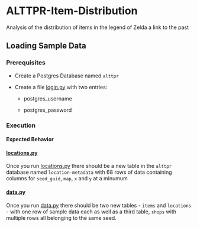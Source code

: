 # ALTTPR-Item-Distribution

Analysis of the distribution of items in the legend of Zelda a link to the past

## Loading Sample Data

### Prerequisites

- Create a Postgres Database named `alttpr`

- Create a file [login.py](login.py) with two entries:

  - postgres_username

  - postgres_password

### Execution

#### Expected Behavior

#### [locations.py](locations.py)

Once you run [locations.py](locations.py) there should be a new table in the `alttpr` database named `location-metadata` with 68 rows of data containing columns for `seed_guid`, `map`, `x` and `y` at a minumum

#### [data.py](data.py)

Once you run [data.py](data.py) there should be two new tables - `items` and `locations` - with one row of sample data each as well as a third table, `shops` with multiple rows all belonging to the same seed.
